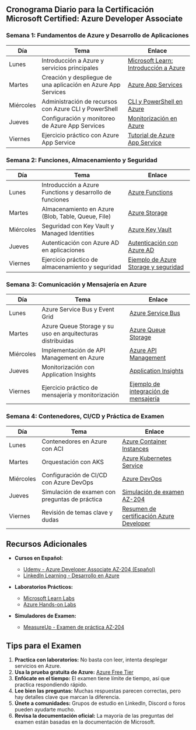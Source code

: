 ## Cronograma Diario para la Certificación Microsoft Certified: Azure Developer Associate

### Semana 1: Fundamentos de Azure y Desarrollo de Aplicaciones
| Día      | Tema | Enlace |
|----------|------|--------|
| Lunes    | Introducción a Azure y servicios principales | [Microsoft Learn: Introducción a Azure](https://learn.microsoft.com/es-es/training/paths/microsoft-azure-fundamentals/) |
| Martes   | Creación y despliegue de una aplicación en Azure App Services | [Azure App Services](https://learn.microsoft.com/es-es/azure/app-service/) |
| Miércoles | Administración de recursos con Azure CLI y PowerShell | [CLI y PowerShell en Azure](https://learn.microsoft.com/es-es/azure/cloud-shell/quickstart) |
| Jueves   | Configuración y monitoreo de Azure App Services | [Monitorización en Azure](https://learn.microsoft.com/es-es/azure/azure-monitor/) |
| Viernes  | Ejercicio práctico con Azure App Service | [Tutorial de Azure App Service](https://learn.microsoft.com/es-es/azure/app-service/quickstart-dotnetcore) |

### Semana 2: Funciones, Almacenamiento y Seguridad
| Día      | Tema | Enlace |
|----------|------|--------|
| Lunes    | Introducción a Azure Functions y desarrollo de funciones | [Azure Functions](https://learn.microsoft.com/es-es/azure/azure-functions/) |
| Martes   | Almacenamiento en Azure (Blob, Table, Queue, File) | [Azure Storage](https://learn.microsoft.com/es-es/azure/storage/common/storage-introduction) |
| Miércoles | Seguridad con Key Vault y Managed Identities | [Azure Key Vault](https://learn.microsoft.com/es-es/azure/key-vault/) |
| Jueves   | Autenticación con Azure AD en aplicaciones | [Autenticación con Azure AD](https://learn.microsoft.com/es-es/azure/active-directory/develop/) |
| Viernes  | Ejercicio práctico de almacenamiento y seguridad | [Ejemplo de Azure Storage y seguridad](https://learn.microsoft.com/es-es/azure/security/) |

### Semana 3: Comunicación y Mensajería en Azure
| Día      | Tema | Enlace |
|----------|------|--------|
| Lunes    | Azure Service Bus y Event Grid | [Azure Service Bus](https://learn.microsoft.com/es-es/azure/service-bus-messaging/) |
| Martes   | Azure Queue Storage y su uso en arquitecturas distribuidas | [Azure Queue Storage](https://learn.microsoft.com/es-es/azure/storage/queues/) |
| Miércoles | Implementación de API Management en Azure | [Azure API Management](https://learn.microsoft.com/es-es/azure/api-management/) |
| Jueves   | Monitorización con Application Insights | [Application Insights](https://learn.microsoft.com/es-es/azure/azure-monitor/app/app-insights-overview) |
| Viernes  | Ejercicio práctico de mensajería y monitorización | [Ejemplo de integración de mensajería](https://learn.microsoft.com/es-es/azure/architecture/example-scenario/) |

### Semana 4: Contenedores, CI/CD y Práctica de Examen
| Día      | Tema | Enlace |
|----------|------|--------|
| Lunes    | Contenedores en Azure con ACI | [Azure Container Instances](https://learn.microsoft.com/es-es/azure/container-instances/) |
| Martes   | Orquestación con AKS | [Azure Kubernetes Service](https://learn.microsoft.com/es-es/azure/aks/) |
| Miércoles | Configuración de CI/CD con Azure DevOps | [Azure DevOps](https://learn.microsoft.com/es-es/azure/devops/) |
| Jueves   | Simulación de examen con preguntas de práctica | [Simulación de examen AZ-204](https://www.microsoft.com/es-es/learning/exam-az-204.aspx) |
| Viernes  | Revisión de temas clave y dudas | [Resumen de certificación Azure Developer](https://learn.microsoft.com/es-es/certifications/exams/az-204/) |

## Recursos Adicionales
- **Cursos en Español:**
  - [Udemy - Azure Developer Associate AZ-204 (Español)](https://www.udemy.com/course/azure-developer-associate-az-204/)  
  - [LinkedIn Learning - Desarrollo en Azure](https://www.linkedin.com/learning/)
  
- **Laboratorios Prácticos:**
  - [Microsoft Learn Labs](https://learn.microsoft.com/es-es/training/azure/)
  - [Azure Hands-on Labs](https://azure.github.io/)
  
- **Simuladores de Examen:**
  - [MeasureUp - Examen de práctica AZ-204](https://www.measureup.com/microsoft-certified-azure-developer-associate-az-204-practice-test.html)
  
## Tips para el Examen
1. **Practica con laboratorios:** No basta con leer, intenta desplegar servicios en Azure.
2. **Usa la prueba gratuita de Azure:** [Azure Free Tier](https://azure.microsoft.com/es-es/free/)
3. **Enfócate en el tiempo:** El examen tiene límite de tiempo, así que practica respondiendo rápido.
4. **Lee bien las preguntas:** Muchas respuestas parecen correctas, pero hay detalles clave que marcan la diferencia.
5. **Únete a comunidades:** Grupos de estudio en LinkedIn, Discord o foros pueden ayudarte mucho.
6. **Revisa la documentación oficial:** La mayoría de las preguntas del examen están basadas en la documentación de Microsoft.

